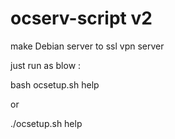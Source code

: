 # ocserv-script v2

make Debian server to ssl vpn server

just run as blow :


bash ocsetup.sh help

or

./ocsetup.sh help

